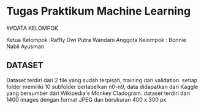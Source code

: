# Tugas Praktikum Machine Learning

##DATA KELOMPOK

Ketua Kelompok   :Raffly Dwi Putra Wandani
Anggota Kelompok : Bonnie Nabil Ayusman

## DATASET

Dataset terdiri dari 2 file yang sudah terpisah, training dan validation. setiap folder memiliki 10 subfolder berlabelkan n0-n9, data didapatkan dari Kaggle yang bersumber dari Wikipedia's Monkey Cladogram. 
dataset terdiri dari 1400 images dengan format JPEG dan berukuran 400 x 300 px
